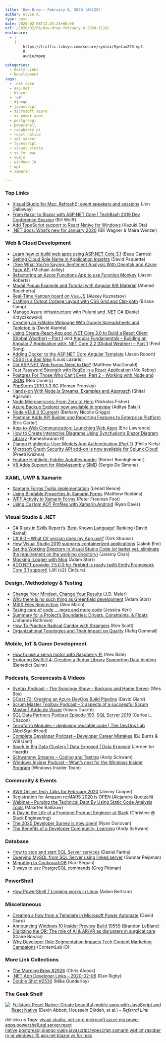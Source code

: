 ```yaml
---
title: 'Dew Drop – February 6, 2020 (#3128)'
author: Alvin A.
type: post
date: 2020-02-06T12:25:25+00:00
url: /2020/02/06/dew-drop-february-6-2020-3128/
enclosure:
  - |
    |
        https://traffic.libsyn.com/secure/syntax/Syntax220.mp3
        0
        audio/mpeg
        
categories:
  - Daily Links
  - Development
tags:
  - .net core
  - asp.net
  - blazor
  - 'c#'
  - django
  - javascript
  - microsoft azure
  - ms power apps
  - postgresql
  - powershell
  - raspberry pi
  - react native
  - sql server
  - typescript
  - visual studio
  - vs for mac
  - vuejs
  - windows 10
  - wpf
  - xamarin

---
```

### <a name="top"></a>Top Links

  * <a href="https://devblogs.microsoft.com/visualstudio/visual-studio-for-mac-refresh-event-speakers-and-sessions/" target="_blank" rel="noopener noreferrer">Visual Studio for Mac: Refresh(); event speakers and sessions</a> (Jon Galloway)
  * <a href="http://www.youtube.com/watch?v=yga8hLb5yEM" target="_blank" rel="noopener noreferrer">From Razor to Blazor with ASP.NET Core | TechBash 2019 Dev Conference Session</a> (Bill Wolff)
  * <a href="https://techcommunity.microsoft.com/t5/windows-dev-appconsult/add-typescript-support-to-react-native-for-windows/ba-p/1136376" target="_blank" rel="noopener noreferrer">Add TypeScript support to React Native for Windows</a> (Kazuki Ota)
  * <a href="https://docs.microsoft.com/en-us/dotnet/whats-new/dotnet-2020-01?WT.mc_id=social-reddit-marouill" target="_blank" rel="noopener noreferrer">.NET docs: What&#8217;s new for January 2020</a> (Bill Wagner & Maira Wenzel)



### <a name="web"></a>Web & Cloud Development

  * <a href="https://www.freecodecamp.org/news/asp-net-core-3-1-course/" target="_blank" rel="noopener noreferrer">Learn how to build web apps using ASP.NET Core 3.1</a> (Beau Carnes)
  * <a href="http://www.davepaquette.com/archive/2020/02/05/setting-cloud-role-name-in-application-insights.aspx" target="_blank" rel="noopener noreferrer">Setting Cloud Role Name in Application Insights</a> (David Paquette)
  * <a href="https://baldbeardedbuilder.com/posts/i-see-what-you-re-saying-sentiment-analysis-with-opentok-and-azure-face-api/" target="_blank" rel="noopener noreferrer">I See What You&#8217;re Saying: Sentiment Analysis With Opentok and Azure Face API</a> (Michael Jolley)
  * <a href="http://dontcodetired.com/blog/post/Refactoring-an-Azure-Functions-App-to-use-Function-Monkey" target="_blank" rel="noopener noreferrer">Refactoring an Azure Functions App to use Function Monkey</a> (Jason Roberts)
  * <a href="https://www.codeproject.com/Articles/5258418/Modal-Popup-Example-and-Tutorial-with-Angular-9-8" target="_blank" rel="noopener noreferrer">Modal Popup Example and Tutorial with Angular 9/8 Material</a> (Ahmed Bouchefra)
  * <a href="https://codeburst.io/real-time-kanban-board-on-vue-js-431cfb8a8325?source=rss----61061eb0c96b---4" target="_blank" rel="noopener noreferrer">Real-Time Kanban board on Vue.JS</a> (Alexey Kuznetsov)
  * <a href="http://feedproxy.google.com/~r/tympanus/~3/oFk0vTMSyRI/" target="_blank" rel="noopener noreferrer">Crafting a Cutout Collage Layout with CSS Grid and Clip-path</a> (Briana Camp)
  * <a href="https://daniel-krzyczkowski.github.io/Manage-Azure-Infrastructure-With-Pulumi-And-C/" target="_blank" rel="noopener noreferrer">Manage Azure infrastructure with Pulumi and .NET C#</a> (Daniel Krzyczkowski)
  * <a href="https://css-tricks.com/creating-an-editable-webpage-with-google-spreadsheets-and-tabletop-js/" target="_blank" rel="noopener noreferrer">Creating an Editable Webpage With Google Spreadsheets and Tabletop.js</a> (David Atanda)
  * <a href="https://www.codeproject.com/Articles/5248030/Using-Create-React-App-and-NET-Core-3-0-to-Build-a" target="_blank" rel="noopener noreferrer">Using Create-React-App and .NET Core 3.0 to Build a React Client (Global Weather) &#8211; Part 1</a> _and_ <a href="https://www.codeproject.com/Articles/1274513/Angular-Fundamentals-Building-an-Angular-7-Applica" target="_blank" rel="noopener noreferrer">Angular Fundamentals &#8211; Building an Angular 7 Application with .NET Core 2.2 (Global Weather) &#8211; Part 1</a> (Fred Song)
  * <a href="https://espressocoder.com/2020/02/05/adding-docker-to-the-asp-net-core-angular-template/" target="_blank" rel="noopener noreferrer">Adding Docker to the ASP.NET Core Angular Template</a> (Jason Robert)
  * <a href="https://www.impressivewebs.com/css4-bad-idea/" target="_blank" rel="noopener noreferrer">CSS4 is a Bad Idea</a> (Louis Lazaris)
  * <a href="https://medium.com/young-coder/did-asp-net-web-forms-need-to-die-4b7bce958aaa?source=rss----d3d5cbdde463---4" target="_blank" rel="noopener noreferrer">Did ASP.NET Web Forms Need to Die?</a> (Matthew MacDonald)
  * <a href="https://www.thepolyglotdeveloper.com/2020/02/test-password-strength-regex-react-application/" target="_blank" rel="noopener noreferrer">Test Password Strength with RegEx in a React Application</a> (Nic Raboy)
  * <a href="http://feedproxy.google.com/~r/wekeroad/EeKc/~3/yuOyb-V2R7o/" target="_blank" rel="noopener noreferrer">Postgres For Those Who Can’t Even, Part 2 – Working with Node and JSON</a> (Rob Conery)
  * <a href="https://blog.jetbrains.com/phpstorm/2020/02/phpstorm-2019-3-3-rc/" target="_blank" rel="noopener noreferrer">PhpStorm 2019.3.3 RC</a> (Roman Pronskiy)
  * <a href="https://dzone.com/articles/hands-on-with-nodejs-streams-examples-amp-approach" target="_blank" rel="noopener noreferrer">Hands-on With Node.js Streams: Examples and Approach</a> (Shital Agarwal)
  * <a href="https://developer.okta.com/blog/2020/02/05/node-microservices-zero-to-hero" target="_blank" rel="noopener noreferrer">Node Microservices: From Zero to Hero</a> (Nickolas Fisher)
  * <a href="https://azure.microsoft.com/blog/backup-explorer-now-available-in-preview/" target="_blank" rel="noopener noreferrer">Azure Backup Explorer now available in preview</a> (Aditya Balaji)
  * <a href="https://nodejs.org/en/blog/release/v13.8.0" target="_blank" rel="noopener noreferrer">Node v13.8.0 (Current)</a> (Bethany Nicolle Griggs)
  * <a href="http://feedproxy.google.com/~r/ProgrammableWeb/~3/kQ_Nfg53hCs/05" target="_blank" rel="noopener noreferrer">Postman Adds API Builder and Reporting Features to Enterprise Platform</a> (Eric Carter)
  * <a href="https://textslashplain.com/2020/02/05/app-to-web-communication-launching-web-apps/" target="_blank" rel="noopener noreferrer">App-to-Web Communication: Launching Web Apps</a> (Eric Lawrence)
  * <a href="https://www.syncfusion.com/blogs/post/create-interactive-diagrams-blazor-diagram-library.aspx" target="_blank" rel="noopener noreferrer">How to Create Interactive Diagrams Using Syncfusion’s Blazor Diagram Library</a> (Kameshwaran R)
  * <a href="https://www.smashingmagazine.com/2020/02/django-highlights-user-models-authentication/" target="_blank" rel="noopener noreferrer">Django Highlights: User Models And Authentication (Part 1)</a> (Philip Kiely)
  * <a href="https://techcommunity.microsoft.com/t5/security-privacy-and-compliance/microsoft-graph-security-api-add-on-is-now-available-for-splunk/ba-p/1139898" target="_blank" rel="noopener noreferrer">Microsoft Graph Security API add-on is now available for Splunk Cloud!</a> (Preeti Krishna)
  * <a href="https://www.telerik.com/blogs/feature-highlight-fiddler-autoresponder" target="_blank" rel="noopener noreferrer">Feature Highlight: Fiddler AutoResponder</a> (Robert Boedigheimer)
  * <a href="https://www.infoq.com/news/2020/02/v8-webassembly-simd/?utm_campaign=infoq_content&utm_source=infoq&utm_medium=feed&utm_term=global" target="_blank" rel="noopener noreferrer">V8 Adds Support for WebAssembly SIMD</a> (Sergio De Simone)



### <a name="silverlight"></a>XAML, UWP & Xamarin

  * <a href="https://officialdoniald.azurewebsites.net/2020/02/05/xamarin-forms-twilio-implementation/" target="_blank" rel="noopener noreferrer">Xamarin.Forms Twilio implementation</a> (Lénárt Bence)
  * <a href="https://www.mfractor.com/blogs/news/using-bindable-properties-in-xamarin-forms" target="_blank" rel="noopener noreferrer">Using Bindable Properties In Xamarin.Forms</a> (Matthew Robbins)
  * <a href="https://peterfoot.net/2020/02/05/wpf-activity-in-xamarin-forms/" target="_blank" rel="noopener noreferrer">WPF Activity in Xamarin Forms</a> (Peter Freeman Foot)
  * <a href="http://ryandavis.io/using-custom-aot-profiles-with-xamarin-android/" target="_blank" rel="noopener noreferrer">Using Custom AOT Profiles with Xamarin.Android</a> (Ryan Davis)



### <a name="dotnet"></a>Visual Studio & .NET

  * <a href="https://visualstudiomagazine.com/articles/2020/02/05/hackerrank-2020.aspx" target="_blank" rel="noopener noreferrer">C# Rises in Skills Report&#8217;s &#8216;Best-Known Language&#8217; Ranking</a> (David Ramel)
  * <a href="https://dirkstrauss.com/c-8-0-what-c-version-does-my-app-use/" target="_blank" rel="noopener noreferrer">C# 8.0 – What C# version does my App use?</a> (Dirk Strauss)
  * <a href="https://blog.ehn.nu/2020/02/how-visual-studio-2019-supports-containerized-applications/?utm_source=rss&utm_medium=rss&utm_campaign=how-visual-studio-2019-supports-containerized-applications" target="_blank" rel="noopener noreferrer">How Visual Studio 2019 supports containerized applications</a> (Jakob Ehn)
  * <a href="https://jeremybytes.blogspot.com/2020/02/set-working-directory-in-visual-studio.html" target="_blank" rel="noopener noreferrer">Set the Working Directory in Visual Studio Code (or better yet, eliminate the requirement on the working directory)</a> (Jeremy Clark)
  * <a href="http://feedproxy.google.com/~r/WestDiscGolf/~3/qEACZhqX25M/mocking-ilogger-with-moq" target="_blank" rel="noopener noreferrer">Mocking ILogger with Moq</a> (Adam Storr)
  * <a href="https://www.tabsoverspaces.com/233808-ado-net-provider-7-5-0-0-for-firebird-is-ready?utm_source=feed" target="_blank" rel="noopener noreferrer">ADO.NET provider 7.5.0.0 for Firebird is ready (with Entity Framework Core 3.1 support)</a> (Jiří {x2} Činčura)



### <a name="design"></a>Design, Methodology & Testing

  * <a href="http://feedproxy.google.com/~r/SourcesOfInsight/~3/609w25jgkHE/" target="_blank" rel="noopener noreferrer">Change Your Mindset, Change Your Results</a> (J.D. Meier)
  * <a href="http://feedproxy.google.com/~r/WestDiscGolf/~3/b7_MSEgNZVc/why-there-is-no-such-thing-as-greenfield-development" target="_blank" rel="noopener noreferrer">Why there is no such thing as Greenfield development</a> (Adam Storr)
  * <a href="https://www.advancedinstaller.com/msix-files-redirection.html" target="_blank" rel="noopener noreferrer">MSIX Files Redirection</a> (Alex Marin)
  * <a href="https://blog.jessitron.com/2020/01/22/taking-care-of-code-more-and-more-code/" target="_blank" rel="noopener noreferrer">Taking care of code … more and more code</a> (Jessica Kerr)
  * <a href="http://feedproxy.google.com/~r/ManagingProductDevelopment/~3/KNZegT7zrE8/" target="_blank" rel="noopener noreferrer">Summary for a Project’s Boundaries: Drivers, Constraints, & Floats</a> (Johanna Rothman)
  * <a href="https://www.radicalcandor.com/radical-candor-with-strangers/" target="_blank" rel="noopener noreferrer">How To Practice Radical Candor with Strangers</a> (Kim Scott)
  * <a href="https://www.infoq.com/news/2020/02/org-complexity-impacts-quality/?utm_campaign=infoq_content&utm_source=infoq&utm_medium=feed&utm_term=global" target="_blank" rel="noopener noreferrer">Organizational Topologies and Their Impact on Quality</a> (Rafiq Gemmail)



### <a name="mobile"></a>Mobile, IoT & Game Development

  * <a href="https://www.raspberrypi.org/blog/how-to-use-a-servo-motor-with-raspberry-pi/" target="_blank" rel="noopener noreferrer">How to use a servo motor with Raspberry Pi</a> (Alex Bate)
  * <a href="https://blog.scottlogic.com/2020/02/06/Exploring-SwiftUI-4-redux-bindable.html" target="_blank" rel="noopener noreferrer">Exploring SwiftUI 4: Creating a Redux Library Supporting Data binding</a> (Benedict Quinn)



### <a name="podcasts"></a>Podcasts, Screencasts & Videos

  * <a href="https://traffic.libsyn.com/secure/syntax/Syntax220.mp3" target="_blank" rel="noopener noreferrer">Syntax Podcast &#8211; The Synology Show &#8211; Backups and Home Server</a> (Wes Bos)
  * <a href="http://DavidGiard.com/2020/02/06/GCast72CreatingAnAzureDevOpsBuildPipeline.aspx" target="_blank" rel="noopener noreferrer">GCast 72: Creating an Azure DevOps Build Pipeline</a> (David Giard)
  * <a href="http://scrummastertoolbox.libsyn.com/2-aspects-of-a-successful-scrum-master-addo-de-visser" target="_blank" rel="noopener noreferrer">Scrum Master Toolbox Podcast &#8211; 2 aspects of a successful Scrum Master | Addo de Visser</a> (Vasco Duarte)
  * <a href="http://sqldatapartners.com/2020/02/05/episode-190-sql-server-2019/" target="_blank" rel="noopener noreferrer">SQL Data Partners Podcast Episode 190: SQL Server 2019</a> (Carlos L. Chacon)
  * <a href="https://channel9.msdn.com/Shows/DevOps-Lab/Terraform-Modules-deploying-reusable-code?WT.mc_id=DX_MVP4025064" target="_blank" rel="noopener noreferrer">Terraform Modules – deploying reusable code | The DevOps Lab</a> (AbelSquidHead)
  * <a href="https://completedeveloperpodcast.com/episode-235/?utm_source=rss&utm_medium=rss&utm_campaign=episode-235" target="_blank" rel="noopener noreferrer">Complete Developer Podcast &#8211; Developer Career Mistakes</a> (BJ Burns & Will Gant)
  * <a href="https://channel9.msdn.com/Shows/Data-Exposed/Spark-in-Big-Data-Clusters--Data-Exposed?WT.mc_id=DX_MVP4025064" target="_blank" rel="noopener noreferrer">Spark in Big Data Clusters | Data Exposed | Data Exposed</a> (Jeroen ter Heerdt)
  * <a href="http://www.youtube.com/watch?v=YLbVySK1gDk" target="_blank" rel="noopener noreferrer">Schwammy Streams &#8211; Coding and Testing</a> (Andy Schwam)
  * <a href="http://windowsinsider.mpsn.libsynpro.com/whats-next-for-the-windows-insider-program" target="_blank" rel="noopener noreferrer">Windows Insider Podcast &#8211; What’s next for the Windows Insider Program</a> (Windows Insider Team)



### <a name="events"></a>Community & Events

  * <a href="http://feedproxy.google.com/~r/AmazonWebServicesBlog/~3/AlrtR91bwhc/" target="_blank" rel="noopener noreferrer">AWS Online Tech Talks for February 2020</a> (Jimmy Cooper)
  * <a href="http://feedproxy.google.com/~r/AmazonWebServicesBlog/~3/oIZPJEAZ3MU/" target="_blank" rel="noopener noreferrer">Registration for Amazon re:MARS 2020 is OPEN </a> (Alejandra Quetzalli)
  * <a href="https://blog.jetbrains.com/dotnet/2020/02/06/webinar-purging-technical-debt-using-static-code-analysis-tools/" target="_blank" rel="noopener noreferrer">Webinar – Purging the Technical Debt By Using Static Code Analysis Tools</a> (Maarten Balliauw)
  * <a href="https://slack.engineering/a-day-in-the-life-of-a-frontend-product-engineer-at-slack-27375455cfaa?source=rss----58820b6d8904---4" target="_blank" rel="noopener noreferrer">A Day in the Life of a Frontend Product Engineer at Slack</a> (Christine @ Slack Engineering)
  * <a href="https://stackoverflow.blog/2020/02/05/the-2020-developer-survey-is-now-open/" target="_blank" rel="noopener noreferrer">The 2020 Developer Survey is now open!</a> (Ryan Donovan)
  * <a href="http://www.schwammysays.net/the-benefits-of-a-developer-community-learning/" target="_blank" rel="noopener noreferrer">The Benefits of a Developer Community: Learning</a> (Andy Schwam)



### <a name="sql"></a>Database

  * <a href="http://feedproxy.google.com/~r/MSSQLTips-LatestSqlServerTips/~3/rYWLZ6PfeEY/" target="_blank" rel="noopener noreferrer">How to stop and start SQL Server services</a> (Daniel Farina)
  * <a href="https://gunnarpeipman.com/mssql-mysql-linked-server/" target="_blank" rel="noopener noreferrer">Querying MySQL from SQL Server using linked server</a> (Gunnar Peipman)
  * <a href="http://openmymind.net/Migrating-To-CockroachDB/" target="_blank" rel="noopener noreferrer">Migrating to CockroachDB</a> (Karl Seguin)
  * <a href="https://opensource.com/article/20/2/postgresql-commands" target="_blank" rel="noopener noreferrer">3 ways to use PostgreSQL commands</a> (Greg Pittman)



### <a name="ps"></a>PowerShell

  * <a href="https://www.petri.com/how-powershell-7-logging-works-in-linux?utm_source=rss&utm_medium=rss&utm_campaign=how-powershell-7-logging-works-in-linux" target="_blank" rel="noopener noreferrer">How PowerShell 7 Logging works in Linux</a> (Adam Bertram)



### <a name="misc"></a>Miscellaneous

  * <a href="http://davidgiard.com/2020/02/05/CreatingAFlowFromATemplateInMicrosoftPowerAutomate.aspx" target="_blank" rel="noopener noreferrer">Creating a flow from a Template in Microsoft Power Automate</a> (David Giard)
  * <a href="https://blogs.windows.com/blog/2020/02/05/announcing-windows-10-insider-preview-build-19559/?WT.mc_id=DX_MVP4025064" target="_blank" rel="noopener noreferrer">Announcing Windows 10 Insider Preview Build 19559</a> (Brandon LeBlanc)
  * <a href="https://techcommunity.microsoft.com/t5/healthcare-and-life-sciences/digitizing-the-or-the-role-of-ai-amp-ar-vr-as-disrupters-in/ba-p/1154117" target="_blank" rel="noopener noreferrer">Digitizing the OR: The role of AI & AR/VR as disrupters in surgical care</a> (Claire Bonaci)
  * <a href="https://developermedia.com/developer-role-segmentation/" target="_blank" rel="noopener noreferrer">Why Developer Role Segmentation Impacts Tech Content Marketing Campaigns</a> (ContentLab IO)



### <a name="links"></a>More Link Collections

  * <a href="http://feedproxy.google.com/~r/ReflectivePerspective/~3/lnqIeY7_tes/" target="_blank" rel="noopener noreferrer">The Morning Brew #2926</a> (Chris Alcock)
  * <a href="https://links.danrigby.com/2020/02/app-developer-links-2020-02-06/" target="_blank" rel="noopener noreferrer">.NET App Developer Links &#8211; 2020-02-06</a> (Dan Rigby)
  * <a href="https://afreshcup.com/home/2020/02/06/double-shot-2530.html" target="_blank" rel="noopener noreferrer">Double Shot #2530</a> (Mike Gunderloy)



### <a name="shelf"></a>The Geek Shelf

<a href="https://www.amazon.com/Fullstack-React-Native-beautiful-JavaScript/dp/1728995558/?tag=amavin-20" target="_blank" rel="noopener noreferrer"><img decoding="async" align="left" style="margin: 0px 4px 10px 0px; border: 0px currentcolor; border-image: none; float: left; display: inline; background-image: none;" src="https://m.media-amazon.com/images/I/7176S6Fyc7L._AC_UY218_ML3_.jpg" border="0" /></a>&nbsp;<a href="https://www.amazon.com/Fullstack-React-Native-beautiful-JavaScript/dp/1728995558/?tag=amavin-20" target="_blank" rel="noopener noreferrer">Fullstack React Native: Create beautiful mobile apps with JavaScript and React Native</a> (Devin Abbott, Houssein Djirdeh, et al.) _&#8211; Referral Link_









<div class="wlWriterEditableSmartContent" id="scid:77ECF5F8-D252-44F5-B4EB-D463C5396A79:303613b6-dacc-4340-9974-7f213277b9f3" style="margin: 0px; padding: 0px; float: none; display: inline;">
  del.icio.us Tags: <a href="http://del.icio.us/popular/visual+studio" rel="tag">visual studio</a>,<a href="http://del.icio.us/popular/.net+core" rel="tag">.net core</a>,<a href="http://del.icio.us/popular/microsoft+azure" rel="tag">microsoft azure</a>,<a href="http://del.icio.us/popular/ms+power+apps" rel="tag">ms power apps</a>,<a href="http://del.icio.us/popular/powershell" rel="tag">powershell</a>,<a href="http://del.icio.us/popular/sql+server" rel="tag">sql server</a>,<a href="http://del.icio.us/popular/react+native" rel="tag">react native</a>,<a href="http://del.icio.us/popular/postgresql" rel="tag">postgresql</a>,<a href="http://del.icio.us/popular/django" rel="tag">django</a>,<a href="http://del.icio.us/popular/vuejs" rel="tag">vuejs</a>,<a href="http://del.icio.us/popular/javascript" rel="tag">javascript</a>,<a href="http://del.icio.us/popular/typescript" rel="tag">typescript</a>,<a href="http://del.icio.us/popular/xamarin" rel="tag">xamarin</a>,<a href="http://del.icio.us/popular/wpf" rel="tag">wpf</a>,<a href="http://del.icio.us/popular/c%23" rel="tag">c#</a>,<a href="http://del.icio.us/popular/raspberry+pi" rel="tag">raspberry pi</a>,<a href="http://del.icio.us/popular/windows+10" rel="tag">windows 10</a>,<a href="http://del.icio.us/popular/asp.net" rel="tag">asp.net</a>,<a href="http://del.icio.us/popular/blazor" rel="tag">blazor</a>,<a href="http://del.icio.us/popular/vs+for+mac" rel="tag">vs for mac</a>
</div>